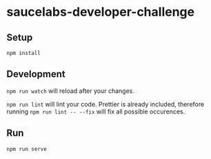 # saucelabs-developer-challenge

## Setup

`npm install`


## Development

`npm run watch` will reload after your changes.

`npm run lint` will lint your code. Prettier is already included, therefore running `npm run lint -- --fix` will fix all possible occurences.


## Run

`npm run serve`
